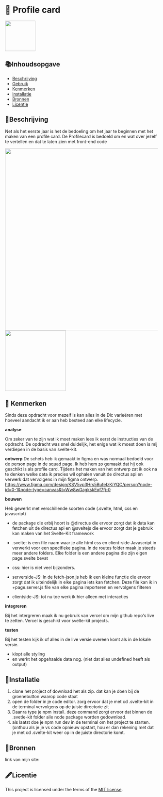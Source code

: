# 🌙 Profile card
<!-- Geef je project een titel en schrijf in één zin wat het is -->
<img width="100px" src="https://i.makeagif.com/media/6-03-2023/-gfk8W.gif">

## 📚Inhoudsopgave

  * [Beschrijving](#beschrijving)
  * [Gebruik](#gebruik)
  * [Kenmerken](#kenmerken)
  * [Installatie](#installatie)
  * [Bronnen](#bronnen)
  * [Licentie](#licentie)

## 📝Beschrijving
<!-- Bij Beschrijving staat kort beschreven wat voor project het is en wat je hebt gemaakt -->
<!-- Voeg een mooie poster visual toe 📸 -->
<!-- Voeg een link toe naar Github Pages 🌐-->
Net als het eerste jaar is het de bedoeling om het jaar te beginnen met het maken van een profile card. De Profilecard is bedoeld om en wat over jezelf te vertellen en dat te laten zien met front-end code

<img width="600px" src="https://github.com/user-attachments/assets/dd3c4e40-9f05-4f43-8737-b8ffb0043807">
<img width="200px" src="https://github.com/user-attachments/assets/dfc76737-a276-4fa9-a227-0608bd18e48c">



## 🔎 Kenmerken
<!-- Bij Kenmerken staat welke technieken zijn gebruikt en hoe. Wat is de HTML structuur? Wat zijn de belangrijkste dingen in CSS? Wat is er met JS gedaan en hoe? Misschien heb je iets met NodeJS gedaan, of heb je een framwork of library gebruikt? -->
Sinds deze opdracht voor mezelf is kan alles in de Dlc varieëren met hoeveel aandacht ik er aan heb besteed aan elke lifecycle.

**__analyse__**

Om zeker van te zijn wat ik moet maken lees ik eerst de instructies van de opdracht. De opdracht was snel duidelijk, het enige wat ik moest doen is mij verdiepen in de basis van svelte-kit.

**__ontwerp__**
De schets heb ik gemaakt in figma en was normaal bedoeld voor de person page in de squad page. Ik heb hem zo gemaakt dat hij ook geschikt is als profile card. Tijdens het maken van het ontwerp zat ik ook na te denken welke data ik precies wil ophalen vanuit de directus api en verwerk dat vervolgens in mijn figma ontwerp.<br>
https://www.figma.com/design/KSV5vp3Hrs5BufeIzKiYQC/person?node-id=0-1&node-type=canvas&t=Ww8wGagkskEqf7fj-0

**__bouwen__**

Heb gewerkt met verschillende soorten code (.svelte, html, css en javascript)


* de package die erbij hoort is @directus die ervoor zorgt dat ik data kan fetchen uit de directus api en @sveltejs die ervoor zorgt dat je gebruik kan maken van het Svelte-Kit framework

* .svelte: is een file naam waar je alle html css en client-side Javascript in verwerkt voor een specifieke pagina. In de routes folder maak je steeds meer andere folders. Elke folder is een andere pagina die zijn eigen page.svelte bevat
* css: hier is niet veel bijzonders. 
* serverside-JS: In de fetch-json.js heb ik een kleine functie die ervoor zorgt dat ik uiteindelijk in elke pagina iets kan fetchen. Deze file kan ik in +page.server.js file van elke pagina importeren en vervolgens filteren 
* clientside-JS: tot nu toe werk ik hier alleen met interacties

**__integreren__**

Bij het intergreren maak ik nu gebruik van vercel om mijn github repo's live te zetten. Vercel is geschikt voor svelte-kit projects.

**__testen__**

Bij het testen kijk ik of alles in de live versie overeen komt als in de lokale versie. 

* klopt alle styling
* en werkt het opgehaalde data nog. (niet dat alles undefined heeft als output)

## 📲Installatie
<!-- Bij Instalatie staat hoe een andere developer aan jouw repo kan werken -->
1. clone het project of download het als zip. dat kan je doen bij de groenebutton waarop code staat
2. open de folder in je code editor. zorg ervoor dat je met cd .svelte-kit in de terminal vervolgens op de juiste directorie zit
3. Daanra type je npm install. deze command zorgt ervoor dat binnen de .svetle-kit folder alle node package worden gedownload.
4. als laatst doe je npm run dev in de terminal om het project te starten. (onthou als je je vs code opnieuw opstart, hou er dan rekening met dat je met cd .svelte-kit weer op in de juiste directorie komt.

## 📗Bronnen

link van mijn site: 

## 🖋️Licentie

This project is licensed under the terms of the [MIT license](./LICENSE).
